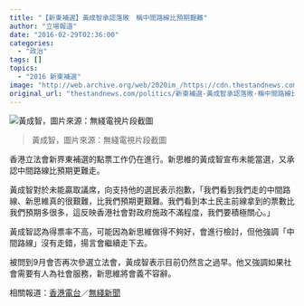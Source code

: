```yaml
---
title: "【新東補選】黃成智承認落敗　稱中間路線比預期艱難"
author: "立場報道"
date: "2016-02-29T02:36:00"
categories:
  - "政治"
tags: []
topics:
  - "2016 新東補選"
image: "http://web.archive.org/web/2020im_/https://cdn.thestandnews.com/media/photos/cache/WONG_eEDAf_1200x0.png"
original_url: "thestandnews.com/politics/新東補選-黃成智承認落敗-稱中間路線比預期艱難"
---
```

![黃成智，圖片來源：無綫電視片段截圖](http://web.archive.org/web/2020im_/https://cdn.thestandnews.com/media/photos/cache/WONG_eEDAf_1200x0.png)

> 黃成智，圖片來源：無綫電視片段截圖

香港立法會新界東補選的點票工作仍在進行。新思維的黃成智宣布未能當選，又承認中間路線比預期更難走。

黃成智對於未能贏取議席，向支持他的選民表示抱歉，「我們看到我們走的中間路線、新思維真的很艱難，比我們預期更艱難。我們看到本土民主前線拿到的票數比我們預期多很多，這反映香港社會對政府施政不滿程度，我們要積極關心。」

黃成智認為得票率不高，可能因為新思維做得不夠好，會進行檢討，但他強調「中間路線」沒有走錯，揚言會繼續走下去。

被問到9月會否再次參選立法會，黃成智表示目前仍然言之過早。他又強調如果社會需要有人為社會服務，新思維將會義不容辭。

相關報道：[香港電台](http://web.archive.org/web/20210629035514/http://news.rthk.hk/rthk/ch/component/k2/1245260-20160229.htm?spTabChangeable=0)／[無綫新聞](http://web.archive.org/web/20210629035514/http://news.tvb.com/local/56d337816db28cd179000004)